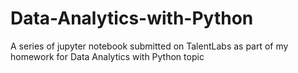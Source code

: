 # Data-Analytics-with-Python
A series of jupyter notebook submitted on TalentLabs as part of my homework for Data Analytics with Python topic
